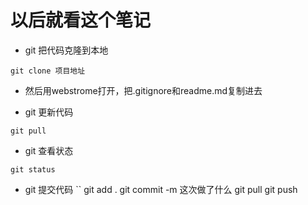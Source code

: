 # 以后就看这个笔记

* git 把代码克隆到本地
```
git clone 项目地址
```

* 然后用webstrome打开，把.gitignore和readme.md复制进去

* git 更新代码
```
git pull
```

* git 查看状态
```
git status
```
 
* git 提交代码
``
    git add .
    git commit -m 这次做了什么
    git pull
    git push
```